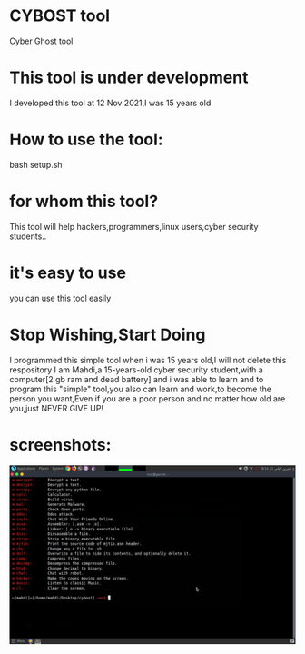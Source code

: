 # CYBOST tool
Cyber Ghost tool

# This tool is under development
 I developed this tool at 12 Nov 2021,I was 15 years old


# How to use the tool:
bash setup.sh

# for whom this tool?
This tool will help hackers,programmers,linux users,cyber security students..

# it's easy to use
you can use this tool easily

# Stop Wishing,Start Doing
I programmed this simple tool when i was 15 years old,I will not delete this respository
I am Mahdi,a 15-years-old cyber security student,with a computer[2 gb ram and dead battery] and i was able to learn and to program this "simple" tool,you also can learn and work,to become the person you want,Even if you are a poor person and no matter how old are you,just NEVER GIVE UP!


# screenshots:
<img src="cybost.png">
